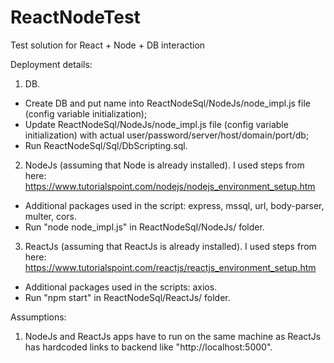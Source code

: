 # ReactNodeTest
Test solution for React + Node + DB interaction

Deployment details:
1. DB.
* Create DB and put name into ReactNodeSql/NodeJs/node_impl.js file (config variable initialization);
* Update ReactNodeSql/NodeJs/node_impl.js file (config variable initialization) with actual user/password/server/host/domain/port/db;
* Run ReactNodeSql/Sql/DbScripting.sql.

2. NodeJs (assuming that Node is already installed). I used steps from here: https://www.tutorialspoint.com/nodejs/nodejs_environment_setup.htm
* Additional packages used in the script: express, mssql, url, body-parser, multer, cors.
* Run "node node_impl.js" in ReactNodeSql/NodeJs/ folder.

3. ReactJs (assuming that ReactJs is already installed). I used steps from here: https://www.tutorialspoint.com/reactjs/reactjs_environment_setup.htm
* Additional packages used in the scripts: axios.
* Run "npm start" in ReactNodeSql/ReactJs/ folder.

Assumptions:
1. NodeJs and ReactJs apps have to run on the same machine as ReactJs has hardcoded links to backend like "http://localhost:5000".
